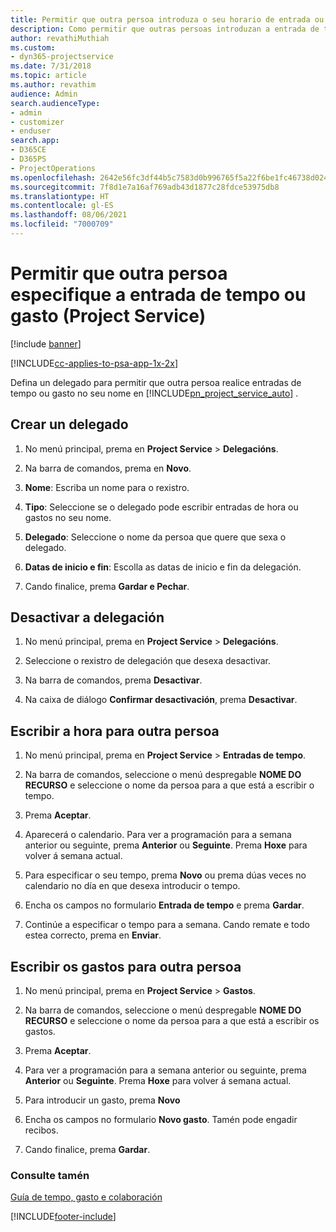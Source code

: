 ```yaml
---
title: Permitir que outra persoa introduza o seu horario de entrada ou gastos
description: Como permitir que outras persoas introduzan a entrada de tempo ou gasto en Project Service
author: revathiMuthiah
ms.custom:
- dyn365-projectservice
ms.date: 7/31/2018
ms.topic: article
ms.author: revathim
audience: Admin
search.audienceType:
- admin
- customizer
- enduser
search.app:
- D365CE
- D365PS
- ProjectOperations
ms.openlocfilehash: 2642e56fc3df44b5c7583d0b996765f5a22f6be1fc46738d02462d928f833048
ms.sourcegitcommit: 7f8d1e7a16af769adb43d1877c28fdce53975db8
ms.translationtype: HT
ms.contentlocale: gl-ES
ms.lasthandoff: 08/06/2021
ms.locfileid: "7000709"
---
```

# <a name="allow-someone-else-to-enter-your-time-entry-or-expense-project-service"></a>Permitir que outra persoa especifique a entrada de tempo ou gasto (Project Service)

[!include [banner](../includes/psa-now-project-operations.md)]

[!INCLUDE[cc-applies-to-psa-app-1x-2x](../includes/cc-applies-to-psa-app-1x-2x.md)]

Defina un delegado para permitir que outra persoa realice entradas de tempo ou gasto no seu nome en [!INCLUDE[pn_project_service_auto](../includes/pn-project-service-auto.md)] .  
  
## <a name="create-a-delegate"></a>Crear un delegado  
  
1.  No menú principal, prema en **Project Service** > **Delegacións**.  
  
2.  Na barra de comandos, prema en **Novo**.  
  
3. **Nome**: Escriba un nome para o rexistro.  
  
4. **Tipo**: Seleccione se o delegado pode escribir entradas de hora ou gastos no seu nome.  
  
5. **Delegado**: Seleccione o nome da persoa que quere que sexa o delegado.  
  
6. **Datas de inicio e fin**: Escolla as datas de inicio e fin da delegación.  
  
7.  Cando finalice, prema **Gardar e Pechar**.  
  
## <a name="turn-off-delegation"></a>Desactivar a delegación  
  
1.  No menú principal, prema en **Project Service** > **Delegacións**.  
  
2.  Seleccione o rexistro de delegación que desexa desactivar.  
  
3.  Na barra de comandos, prema **Desactivar**.  
  
4.  Na caixa de diálogo **Confirmar desactivación**, prema **Desactivar**.  
  
## <a name="enter-time-for-someone-else"></a>Escribir a hora para outra persoa  
  
1.  No menú principal, prema en **Project Service** > **Entradas de tempo**.  
  
2.  Na barra de comandos, seleccione o menú despregable **NOME DO RECURSO** e seleccione o nome da persoa para a que está a escribir o tempo.  
  
3.  Prema **Aceptar**.  
  
4.  Aparecerá o calendario. Para ver a programación para a semana anterior ou seguinte, prema **Anterior** ou **Seguinte**. Prema **Hoxe** para volver á semana actual.  
  
5.  Para especificar o seu tempo, prema **Novo** ou prema dúas veces no calendario no día en que desexa introducir o tempo.  
  
6.  Encha os campos no formulario **Entrada de tempo** e prema **Gardar**.  
  
7.  Continúe a especificar o tempo para a semana. Cando remate e todo estea correcto, prema en **Enviar**.  
  
## <a name="enter-expenses-for-someone-else"></a>Escribir os gastos para outra persoa  
  
1.  No menú principal, prema en **Project Service** > **Gastos**.  
  
2.  Na barra de comandos, seleccione o menú despregable **NOME DO RECURSO** e seleccione o nome da persoa para a que está a escribir os gastos.  
  
3.  Prema **Aceptar**.  
  
4.  Para ver a programación para a semana anterior ou seguinte, prema **Anterior** ou **Seguinte**. Prema **Hoxe** para volver á semana actual.  
  
5.  Para introducir un gasto, prema **Novo**  
  
6.  Encha os campos no formulario **Novo gasto**. Tamén pode engadir recibos.  
  
7.  Cando finalice, prema **Gardar**.  
  
### <a name="see-also"></a>Consulte tamén  
 [Guía de tempo, gasto e colaboración](../psa/time-expense-collaboration-guide.md)


[!INCLUDE[footer-include](../includes/footer-banner.md)]